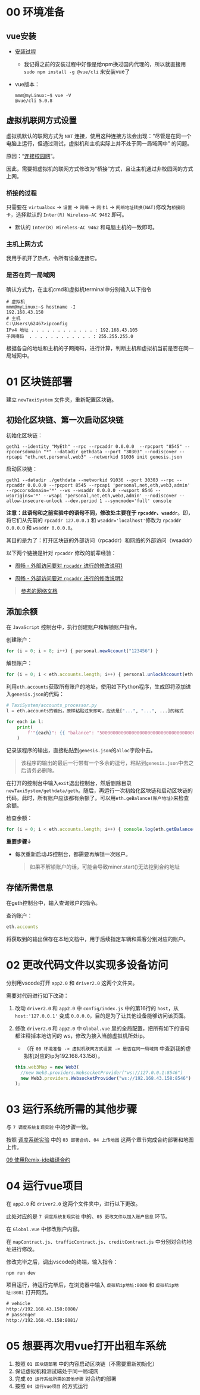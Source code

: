 # 00 环境准备

## vue安装

* [安装过程](https://blog.csdn.net/gxgalaxy/article/details/104884128?ops_request_misc=%257B%2522request%255Fid%2522%253A%2522167938555816782427449222%2522%252C%2522scm%2522%253A%252220140713.130102334.pc%255Fall.%2522%257D&request_id=167938555816782427449222&biz_id=&utm_medium=distribute.pc_search_result.none-task-code-2~all~first_rank_ecpm_v1~rank_v31_ecpm-1-104884128-12-null-null.142^v74^insert_down3,201^v4^add_ask,239^v2^insert_chatgpt&utm_term=ubuntu%20vue%20vscode)
  * 我记得之前的安装过程中好像是给npm换过国内代理的，所以就直接用 `sudo npm install -g @vue/cli` 来安装vue了

* vue版本：

    ```shell
    mmm@myLinux:~$ vue -V
    @vue/cli 5.0.8
    ```

## 虚拟机联网方式设置

虚拟机默认的联网方式为 `NAT` 连接，使用这种连接方法会出现：“尽管是在同一个电脑上运行，但通过测试，虚拟机和主机实际上并不处于同一局域网中” 的问题。

原因：“[连接校园网](https://blog.csdn.net/qq_41709234/article/details/123149787?ops_request_misc=&request_id=&biz_id=102&utm_term=%E6%A1%A5%E6%8E%A5%E6%A8%A1%E5%BC%8F%20ubuntu%E6%B2%A1%E6%9C%89hostname&utm_medium=distribute.pc_search_result.none-task-blog-2~all~sobaiduweb~default-6-123149787.142^v76^insert_down38,201^v4^add_ask,239^v2^insert_chatgpt)”。

因此，需要把虚拟机的联网方式修改为“桥接”方式，且让主机通过非校园网的方式上网。

### 桥接的过程

只需要在 `virtualbox` -> `设置` -> `网络` -> `网卡1` -> `网络地址转换(NAT)`修改为`桥接网卡`，选择默认的 `Inter(R) Wireless-AC 9462` 即可。

* 默认的 `Inter(R) Wireless-AC 9462` 和电脑主机的一致即可。

### 主机上网方式

我用手机开了热点，令所有设备连接它。

### 是否在同一局域网

确认方式为，在主机cmd和虚拟机terminal中分别输入以下指令

```shell
# 虚拟机
mmm@myLinux:~$ hostname -I
192.168.43.158
# 主机
C:\Users\62467>ipconfig
IPv4 地址 . . . . . . . . . . . . : 192.168.43.105
子网掩码  . . . . . . . . . . . . : 255.255.255.0
```

根据各自的地址和主机的子网掩码，进行计算，判断主机和虚拟机当前是否在同一局域网中。

# 01 区块链部署

建立 `newTaxiSystem` 文件夹，重新配置区块链。

## 初始化区块链、第一次启动区块链

初始化区块链：

```shell
geth1 --identity "MyEth" --rpc --rpcaddr 0.0.0.0  --rpcport "8545" --rpccorsdomain "*" --datadir gethdata --port "30303" --nodiscover --rpcapi "eth,net,personal,web3" --networkid 91036 init genesis.json
```

启动区块链：

```shell
geth1 --datadir ./gethdata --networkid 91036 --port 30303 --rpc --rpcaddr 0.0.0.0 --rpcport 8545 --rpcapi 'personal,net,eth,web3,admin' --rpccorsdomain='*' --ws --wsaddr 0.0.0.0 --wsport 8546 --wsorigins='*' --wsapi 'personal,net,eth,web3,admin' --nodiscover --allow-insecure-unlock --dev.period 1 --syncmode='full' console
```

**注意：此语句和之前实验中的语句不同，修改处主要在于 `rpcaddr`、`wsaddr`**。即，将它们从先前的 `rpcaddr 127.0.0.1` 和 `wsaddr='localhost'`修改为 `rpcaddr 0.0.0.0` 和 `wsaddr 0.0.0.0`。

其目的是为了：打开区块链的外部访问（rpcaddr）和网络的外部访问（wsaddr）

以下两个链接是针对 `rpcaddr` 修改的前辈经验：

* [周畅 - 外部访问要对 `rpcaddr` 进行的修改说明1](https://github.com/xyongcn/BlockChain2017/blob/master/doc/%E8%B7%AF%E5%86%B5%E5%8C%BA%E5%9D%97%E9%93%BE%E4%BB%A3%E7%A0%81%E8%AF%B4%E6%98%8E.md)

* [周畅 - 外部访问要对 `rpcaddr` 进行的修改说明2](https://github.com/xyongcn/BlockChain2017/blob/master/doc/%E8%B7%AF%E5%86%B5%E6%8E%A2%E6%B5%8B%E5%BC%80%E5%8F%91%E6%96%87%E6%A1%A3.md)

> [参考的网络文档](https://learnblockchain.cn/2018/08/16/719a34fe484d)

## 添加余额

在 `JavaScript` 控制台中，执行创建账户和解锁账户指令。

创建账户：

```javascript
for (i = 0; i < 8; i++) { personal.newAccount("123456") }
```

解锁账户：

```javascript
for (i = 0; i < eth.accounts.length; i++) { personal.unlockAccount(eth.accounts[i],"123456",0) }
```

利用`eth.accounts`获取所有账户的地址，使用如下Python程序，生成即将添加进入`genesis.json`的代码：

```python
# TaxiSystem/accounts_processor.py
l = eth.accounts的输出，原样粘贴过来即可，应该是["...", "...", ...]的格式

for each in l:
    print(
        f'"{each}": {{ "balance": "50000000000000000000000000000000000000000", "position": "test0123456789", "txtime": 1 }},'
    )

```

记录该程序的输出，直接粘贴到`genesis.json`的`alloc`字段中去。

> 该程序的输出的最后一行带有一个多余的逗号，粘贴到`genesis.json`中去之后请务必删除。

在打开的控制台中输入`exit`退出控制台，然后删除目录`newTaxiSystem/gethdata/geth`。随后，再运行一次初始化区块链和启动区块链的代码。此时，所有账户应该都有余额了。可以用`eth.geBalance(账户地址)`来检查余额。

检查余额：

```js
for (i = 0; i < eth.accounts.length; i++) { console.log(eth.getBalance(eth.accounts[i])) }
```

**重要步骤**↓

* 每次重新启动JS控制台，都需要再解锁一次账户。
    > 如果不解锁账户的话，可能会导致miner.start()无法挖到合约地址

## 存储所需信息

在geth控制台中，输入查询账户的指令。

查询账户：

```js
eth.accounts
```

将获取到的输出保存在本地文档中，用于后续指定车辆和乘客分别对应的账户。

# 02 更改代码文件以实现多设备访问

分别用vscode打开 `app2.0` 和 `driver2.0` 这两个文件夹。

需要对代码进行如下改动：

1. 改动 `driver2.0` 和 `app2.0` 中 `config/index.js` 中的第16行的 `host`，从 `host:'127.0.0.1'` 变成 `0.0.0.0`，目的是为了让其他设备能够访问该页面。

2. 修改 `driver2.0` 和 `app2.0` 中 `Global.vue` 里的全局配置，把所有如下的语句都注释掉本地访问的 ws，修改为接入当前虚拟机所处ip。
    * （在 `00 环境准备 -> 虚拟机联网方式设置 -> 是否在同一局域网` 中查到我的虚拟机对应的ip为192.168.43.158）。

    ```javascript
    this.web3Map = new Web3(
      //new Web3.providers.WebsocketProvider("ws://127.0.0.1:8546")
      new Web3.providers.WebsocketProvider("ws://192.168.43.158:8546")
    );
    ```

# 03 运行系统所需的其他步骤

与 `7 调度系统复现实验` 中的步骤一致。

按照 [调度系统实验](https://github.com/LancerEnk/GraduationDesign/blob/main/doc/%E5%A4%8D%E7%8E%B0%E6%89%8B%E5%86%8C/7%20%E8%B0%83%E5%BA%A6%E7%B3%BB%E7%BB%9F%E5%A4%8D%E7%8E%B0%E5%AE%9E%E9%AA%8C.md) 中的 `03 部署合约`、`04 上传地图` 这两个章节完成合约部署和地图上传。

[09 使用Remix-ide编译合约](9%20%E4%BD%BF%E7%94%A8Remix-ide%E7%BC%96%E8%AF%91%E5%90%88%E7%BA%A6.md)

# 04 运行vue项目

在 `app2.0` 和 `driver2.0` 这两个文件夹中，进行以下更改。

此处对应的是 `7 调度系统复现实验` 中的、`05 更改文件以加入账户信息` 环节。

在 `Global.vue` 中修改账户内容。

在 `mapContract.js`、`trafficContract.js`、`creditContract.js` 中分别对合约地址进行修改。

修改完毕之后，调出vscode的终端，输入指令：

```shell
npm run dev
```

项目运行，待运行完毕后，在浏览器中输入 `虚拟机ip地址:8080` 和 `虚拟机ip地址:8081` 打开网页。

```txt
# vehicle
http://192.168.43.158:8080/
# passenger
http://192.168.43.158:8081/
```

# 05 想要再次用vue打开出租车系统

1. 按照 `01 区块链部署` 中的内容启动区块链（不需要重新初始化）
2. 保证虚拟机和测试端处于同一局域网
3. 完成 `03 运行系统所需的其他步骤` 对合约的部署
4. 按照 `04 运行vue项目` 的方式运行
